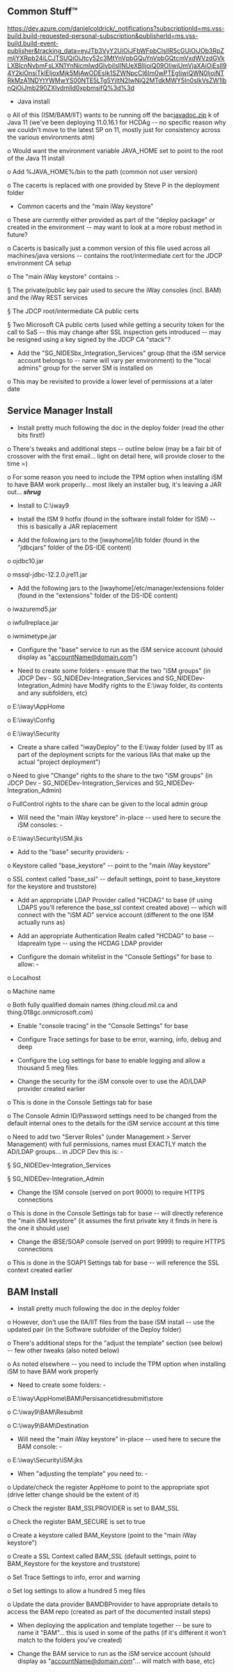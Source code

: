 Common Stuff™
-------------
https://dev.azure.com/danielcoldrick/_notifications?subscriptionId=ms.vss-build.build-requested-personal-subscription&publisherId=ms.vss-build.build-event-publisher&tracking_data=eyJTb3VyY2UiOiJFbWFpbCIsIlR5cGUiOiJOb3RpZmljYXRpb24iLCJTSUQiOiJtcy52c3MtYnVpbGQuYnVpbGQtcmVxdWVzdGVkLXBlcnNvbmFsLXN1YnNjcmlwdGlvbiIsIlNUeXBlIjoiQ09OIiwiUmVjaXAiOjEsIl94Y2kiOnsiTklEIjoxMjk5MjAwODEsIk1SZWNpcCI6Im0wPTEgIiwiQWN0IjoiNTRkMzA1NDYtYWMwYS00NTE5LTg5YjItN2IwNjQ2MTdkMWY5In0sIkVsZW1lbnQiOiJmb290ZXIvdmlld0xpbmsifQ%3d%3d
- Java install

o All of this (ISM/BAM/IIT) wants to be running off the bac[javadoc.zip](https://github.com/monkmachine/iSMAutomatedDeployment/files/11517870/javadoc.zip)
k of Java 11 (we've been deploying 11.0.16.1 for HCDAg -- no specific reason why we couldn't move to the latest SP on 11, mostly just for consistency across the various environments atm)

o Would want the environment variable JAVA_HOME set to point to the root of the Java 11 install

o Add %JAVA_HOME%/bin to the path (common not user version)

o The cacerts is replaced with one provided by Steve P in the deployment folder

- Common cacerts and the "main iWay keystore"

o These are currently either provided as part of the "deploy package" or created in the environment -- may want to look at a more robust method in future?

o Cacerts is basically just a common version of this file used across all machines/java versions -- contains the root/intermediate cert for the JDCP environment CA setup

o The "main iWay keystore" contains :-

§ The private/public key pair used to secure the iWay consoles (incl. BAM) and the iWay REST services

§ The JDCP root/intermediate CA public certs

§ Two Microsoft CA public certs (used while getting a security token for the call to SaS -- this may change after SSL inspection gets introduced -- may be resigned using a key signed by the JDCP CA "stack"?

- Add the "SG_NIDESbx_Integration_Services" group (that the iSM service account belongs to -- name will vary per environment) to the "local admins" group for the server SM is installed on

o This may be revisited to provide a lower level of permissions at a later date

Service Manager Install
-----------------------

- Install pretty much following the doc in the deploy folder (read the other bits first!)

o There's tweaks and additional steps -- outline below (may be a fair bit of crossover with the first email... light on detail here, will provide closer to the time =)

o For some reason you need to include the TPM option when installing iSM to have BAM work properly... most likely an installer bug, it's leaving a JAR out... ***shrug***

- Install to C:\iway9

- Install the ISM 9 hotfix (found in the software install folder for ISM) -- this is basically a JAR replacement

- Add the following jars to the [iwayhome]/lib folder (found in the "jdbcjars" folder of the DS-IDE content)

o ojdbc10.jar

o mssql-jdbc-12.2.0.jre11.jar

- Add the following jars to the [iwayhome]/etc/manager/extensions folder (found in the "extensions" folder of the DS-IDE content)

o iwazuremd5.jar

o iwfullreplace.jar

o iwmimetype.jar

- Configure the "base" service to run as the iSM service account (should display as "<accountName@domain.com>")

- Need to create some folders - ensure that the two "iSM groups" (in JDCP Dev - SG_NIDEDev-Integration_Services and SG_NIDEDev-Integration_Admin) have Modify rights to the E:\iway folder, its contents and any subfolders, etc)

o E:\iway\AppHome

o E:\iway\Config

o E:\iway\Security

- Create a share called "iwayDeploy" to the E:\iway folder (used by IIT as part of the deployment scripts for the various IIAs that make up the actual "project deployment")

o Need to give "Change" rights to the share to the two "iSM groups" (in JDCP Dev - SG_NIDEDev-Integration_Services and SG_NIDEDev-Integration_Admin)

o FullControl rights to the share can be given to the local admin group

- Will need the "main iWay keystore" in-place -- used here to secure the iSM consoles: -

o E:\iway\Security\iSM.jks

- Add to the "base" security providers: -

o Keystore called "base_keystore" -- point to the "main iWay keystore"

o SSL context called "base_ssl" -- default settings, point to base_keystore for the keystore and truststore)

- Add an appropriate LDAP Provider called "HCDAG" to base (if using LDAPS you'll reference the base_ssl context created above) -- which will connect with the "iSM AD" service account (different to the one ISM actually runs as)

- Add an appropriate Authentication Realm called "HCDAG" to base -- ldaprealm type -- using the HCDAG LDAP provider

- Configure the domain whitelist in the "Console Settings" for base to allow: -

o Localhost

o Machine name

o Both fully qualified domain names (thing.cloud.mil.ca and thing.018gc.onmicrosoft.com)

- Enable "console tracing" in the "Console Settings" for base

- Configure Trace settings for base to be error, warning, info, debug and deep

- Configure the Log settings for base to enable logging and allow a thousand 5 meg files

- Change the security for the iSM console over to use the AD/LDAP provider created earlier

o This is done in the Console Settings tab for base

o The Console Admin ID/Password settings need to be changed from the default internal ones to the details for the iSM service account at this time

o Need to add two "Server Roles" (under Management > Server Management) with full permissions, names must EXACTLY match the AD/LDAP groups... in JDCP Dev this is: -

§ SG_NIDEDev-Integration_Services

§ SG_NIDEDev-Integration_Admin

- Change the ISM console (served on port 9000) to require HTTPS connections

o This is done in the Console Settings tab for base -- will directly reference the "main iSM keystore" (it assumes the first private key it finds in here is the one it should use)

- Change the iBSE/SOAP console (served on port 9999) to require HTTPS connections

o This is done in the SOAP1 Settings tab for base -- will reference the SSL context created earlier

BAM Install
-----------

- Install pretty much following the doc in the deploy folder

o However, don't use the IIA/IIT files from the base iSM install -- use the updated pair (in the Software subfolder of the Deploy folder)

o There's additional steps for the "adjust the template" section (see below) -- few other tweaks (also noted below)

o As noted elsewhere -- you need to include the TPM option when installing iSM to have BAM work properly

- Need to create some folders: -

o E:\iway\AppHome\BAM\Persisancetidresubmit\store

o C:\iway9\BAM\Resubmit

o C:\iway9\BAM\Destination

- Will need the "main iWay keystore" in-place -- used here to secure the BAM console: -

o E:\iway\Security\iSM.jks

- When "adjusting the template" you need to: -

o Update/check the register AppHome to point to the appropriate spot (drive letter change should be the extent of it)

o Check the register BAM_SSLPROVIDER is set to BAM_SSL

o Check the register BAM_SECURE is set to true

o Create a keystore called BAM_Keystore (point to the "main iWay keystore")

o Create a SSL Context called BAM_SSL (default settings, point to BAM_Keystore for the keystore and truststore)

o Set Trace Settings to info, error and warning

o Set log settings to allow a hundred 5 meg files

o Update the data provider BAMDBProvider to have appropriate details to access the BAM repo (created as part of the documented install steps)

- When deploying the application and template together -- be sure to name it "BAM"... this is used in some of the paths (if it's different it won't match to the folders you've created)

- Change the BAM service to run as the iSM service account (should display as "<accountName@domain.com>"... will match with base, etc)
